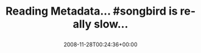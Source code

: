---
retweeted: false
source: <a href="http://twitter.com" rel="nofollow">Twitter Web Client</a>
entities:
  hashtags:
  - text: songbird
    indices:
    - '20'
    - '29'
  symbols: []
  user_mentions: []
  urls: []
display_text_range:
- '0'
- '47'
favorite_count: '0'
id_str: '1027173161'
truncated: false
retweet_count: '0'
id: '1027173161'
created_at: Fri Nov 28 00:24:36 +0000 2008
favorited: false
full_text: 'Reading Metadata... #songbird is really slow...'
lang: en
tags:
- songbird
- pesos/twitter
date: '2008-11-28T00:24:36+00:00'
src: https://twitter.com/bascht/status/1027173161
original_url: https://twitter.com/bascht/status/1027173161
type: twitter_tweet
text: 'Reading Metadata... #songbird is really slow...'
title: 'Reading Metadata... #songbird is really slow...

  '

---